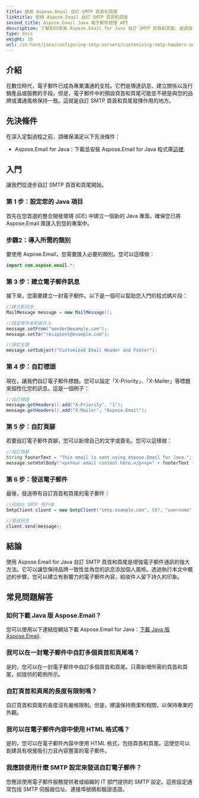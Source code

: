 ```yaml
---
title: 使用 Aspose.Email 自訂 SMTP 頁首和頁尾
linktitle: 使用 Aspose.Email 自訂 SMTP 頁首和頁尾
second_title: Aspose.Email Java 電子郵件管理 API
description: 了解如何使用 Aspose.Email for Java 自訂 SMTP 頁首和頁尾。透過個人化的品牌和訊息增強您的電子郵件通訊。
type: docs
weight: 16
url: /zh-hant/java/configuring-smtp-servers/customizing-smtp-headers-and-footers/
---
```


## 介紹

在數位時代，電子郵件已成為專業溝通的支柱。它們是傳達訊息、建立關係以及行銷產品或服務的手段。但是，電子郵件中的預設頁首和頁尾可能並不總是與您的品牌或溝通風格保持一致。這就是自訂 SMTP 頁首和頁尾發揮作用的地方。

## 先決條件

在深入定製過程之前，請確保滿足以下先決條件：

-  Aspose.Email for Java：下載並安裝 Aspose.Email for Java 程式庫[這裡](https://releases.aspose.com/email/java/).

## 入門

讓我們從逐步自訂 SMTP 頁首和頁尾開始。 

### 第 1 步：設定您的 Java 項目

首先在您首選的整合開發環境 (IDE) 中建立一個新的 Java 專案。確保您已將 Aspose.Email 庫匯入到您的專案中。

### 步驟2：導入所需的類別

要使用 Aspose.Email，您需要匯入必要的類別。您可以這樣做：

```java
import com.aspose.email.*;
```

### 第 3 步：建立電子郵件訊息

接下來，您需要建立一封電子郵件。以下是一個可以幫助您入門的程式碼片段：

```java
//建立新訊息
MailMessage message = new MailMessage();

//設定寄件者和收件人
message.setFrom("sender@example.com");
message.setTo("recipient@example.com");

//設定主題
message.setSubject("Customized Email Header and Footer");
```

### 第 4 步：自訂標頭

現在，讓我們自訂電子郵件標題。您可以設定「X-Priority」、「X-Mailer」等標題來個性化您的訊息。這是一個例子：

```java
//自訂標題
message.getHeaders().add("X-Priority", "1");
message.getHeaders().add("X-Mailer", "Aspose.Email");
```

### 第 5 步：自訂頁腳

若要自訂電子郵件頁腳，您可以新增自己的文字或簽名。您可以這樣做：

```java
//自訂頁腳
String footerText = "This email is sent using Aspose.Email for Java.";
message.setHtmlBody("<p>Your email content here.</p><p>" + footerText + "</p>");
```

### 第 6 步：發送電子郵件

最後，發送帶有自訂頁首和頁尾的電子郵件：

```java
//初始化 SMTP 用戶端
SmtpClient client = new SmtpClient("smtp.example.com", 587, "username", "password");

//發送訊息
client.send(message);
```

## 結論

使用 Aspose.Email for Java 自訂 SMTP 頁首和頁尾是增強電子郵件通訊的強大方法。它可以讓您保持品牌一致性並為您的訊息添加個人風格。透過執行本文中概述的步驟，您可以建立有影響力的電子郵件內容，給收件人留下持久的印象。

## 常見問題解答

### 如何下載 Java 版 Aspose.Email？

您可以使用以下連結從網站下載 Aspose.Email for Java：[下載 Java 版 Aspose.Email](https://releases.aspose.com/email/java/).

### 我可以在一封電子郵件中自訂多個頁首和頁尾嗎？

是的，您可以在一封電子郵件中自訂多個頁首和頁尾。只需新增所需的頁首和頁尾，如提供的範例所示。

### 自訂頁首和頁尾的長度有限制嗎？

自訂頁首和頁尾的長度沒有嚴格限制。但是，建議保持簡潔和相關，以保持專業的外觀。

### 我可以在電子郵件內容中使用 HTML 格式嗎？

是的，您可以在電子郵件內容中使用 HTML 格式，包括頁首和頁尾。這使您可以創建具有視覺吸引力且內容豐富的電子郵件。

### 我應該使用什麼 SMTP 設定來發送自訂電子郵件？

您應該使用電子郵件服務提供者或組織的 IT 部門提供的 SMTP 設定。這些設定通常包括 SMTP 伺服器位址、連接埠號碼和驗證憑證。